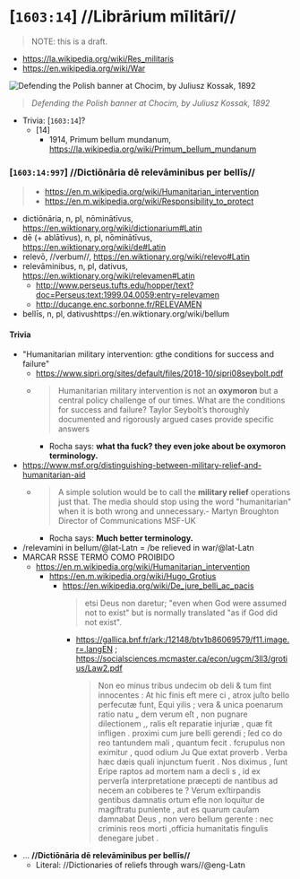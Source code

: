 # [`1603:14`] //Librārium mīlitārī//
> NOTE: this is a draft.

- https://la.wikipedia.org/wiki/Res_militaris
- https://en.wikipedia.org/wiki/War

<!--
librārium n, s, nōminātīvus, https://en.wiktionary.org/wiki/librarium#Latin
mīlitārī, n, s, dativus https://en.wiktionary.org/wiki/militaris
-->

![Defending the Polish banner at Chocim, by Juliusz Kossak, 1892](https://upload.wikimedia.org/wikipedia/commons/d/d4/Defending_the_Polish_banner_at_Chocim%2C_by_Juliusz_Kossak%2C_1892.jpg)
> _Defending the Polish banner at Chocim, by Juliusz Kossak, 1892_

- Trivia: [`1603:14`]?
  - [14]
    - 1914, Primum bellum mundanum, https://la.wikipedia.org/wiki/Primum_bellum_mundanum

### [`1603:14:997`] //Dictiōnāria dē relevāminibus per bellīs//

> - https://en.m.wikipedia.org/wiki/Humanitarian_intervention
> - https://en.m.wikipedia.org/wiki/Responsibility_to_protect

- dictiōnāria, n, pl, nōminātīvus, https://en.wiktionary.org/wiki/dictionarium#Latin
- dē (+ ablātīvus), n, pl, nōminātīvus, https://en.wiktionary.org/wiki/de#Latin
- relevō, //verbum//, https://en.wiktionary.org/wiki/relevo#Latin
- relevāminibus, n, pl, dativus, https://en.wiktionary.org/wiki/relevamen#Latin
  - http://www.perseus.tufts.edu/hopper/text?doc=Perseus:text:1999.04.0059:entry=relevamen
  - http://ducange.enc.sorbonne.fr/RELEVAMEN
- bellīs, n, pl, dativushttps://en.wiktionary.org/wiki/bellum

#### Trivia
- "Humanitarian military intervention: gthe conditions for success and failure"
  - https://www.sipri.org/sites/default/files/2018-10/sipri08seybolt.pdf
  - > Humanitarian military intervention is not an **oxymoron** but a central policy challenge of our times. What are the conditions for success and failure? Taylor Seybolt’s thoroughly documented and rigorously argued cases provide specific answers
    - Rocha says: **what tha fuck? they even joke about be oxymoron terminology.**
- https://www.msf.org/distinguishing-between-military-relief-and-humanitarian-aid
  - > A simple solution would be to call the **military relief** operations just that. The media should stop using the word "humanitarian" when it is both wrong and unnecessary.- Martyn Broughton Director of Communications MSF-UK
    - Rocha says: **Much better terminology.**
- /relevamini in bellum/@lat-Latn = /be relieved in war/@lat-Latn
- MARCAR RSSE TERMO COMO PROIBIDO
  - https://en.m.wikipedia.org/wiki/Humanitarian_intervention
    - https://en.m.wikipedia.org/wiki/Hugo_Grotius
      - https://en.wikipedia.org/wiki/De_jure_belli_ac_pacis
        > etsi Deus non daretur; "even when God were assumed not to exist" but is normally translated "as if God did not exist".
        - https://gallica.bnf.fr/ark:/12148/btv1b86069579/f11.image.r=.langEN ; https://socialsciences.mcmaster.ca/econ/ugcm/3ll3/grotius/Law2.pdf
            > Non eo minus tribus undecim ob deli & tum fint innocentes : At hic finis eft mere ci , atrox juſto bello perfecutæ funt, Equi yilis ; vera & unica poenarum ratio natu „ dem verum eſt , non pugnare dilectionem ,, ralis eſt reparatie injuriæ , quæ fit infligen . proximi cum jure belli gerendi ; ſed co do reo tantundem mali , quantum fecit . fcrupulus non eximitur , quod odium Ju Que extat proverb . Verba hæc dæis quali injunctum fuerit . Nos diximus , ſunt Eripe raptos ad mortem nam a decli s , id ex perverſa interpretatione præcepti de nantibus ad necem an cobiberes te ? Verum exſtirpandis gentibus damnatis ortum efle non loquitur de magiftratu puniente , aut es quarum cauſam damnabat Deus , non vero bellum gerente : nec criminis reos morti ,officia humanitatis fingulis denegare jubet .
- ... **//Dictiōnāria dē relevāminibus per bellīs//**
  - Literal: //Dictionaries of reliefs through wars//@eng-Latn
